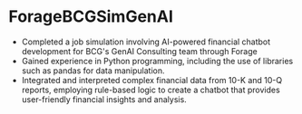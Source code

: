 # ForageBCGSimGenAI
* Completed a job simulation involving AI-powered financial chatbot development for BCG's GenAI Consulting team through Forage
* Gained experience in Python programming, including the use of libraries such as pandas for data manipulation.
* Integrated and interpreted complex financial data from 10-K and 10-Q reports, employing rule-based logic to create a chatbot that provides user-friendly financial insights and analysis.
